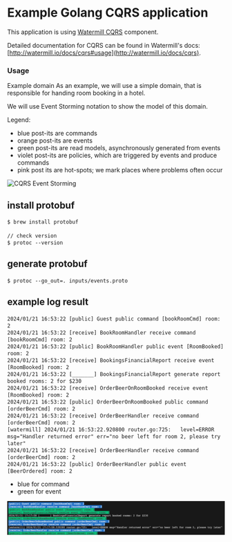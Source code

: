 # Example Golang CQRS application

This application is using [Watermill CQRS](http://watermill.io/docs/cqrs) component.

Detailed documentation for CQRS can be found in Watermill's docs: [http://watermill.io/docs/cqrs#usage](http://watermill.io/docs/cqrs).

### Usage

Example domain
As an example, we will use a simple domain, that is responsible for handing room booking in a hotel.

We will use Event Storming notation to show the model of this domain.

Legend:

- blue post-its are commands
- orange post-its are events
- green post-its are read models, asynchronously generated from events
- violet post-its are policies, which are triggered by events and produce commands
- pink post its are hot-spots; we mark places where problems often occur

![CQRS Event Storming](https://threedots.tech/watermill-io/cqrs-example-storming.png)

## install protobuf

```
$ brew install protobuf

// check version
$ protoc --version
```

## generate protobuf

```
$ protoc --go_out=. inputs/events.proto

```

## example log result

```
2024/01/21 16:53:22 [public] Guest public command [bookRoomCmd] room: 2
2024/01/21 16:53:22 [receive] BookRoomHandler receive command [bookRoomCmd] room: 2
2024/01/21 16:53:22 [public] BookRoomHandler public event [RoomBooked] room: 2
2024/01/21 16:53:22 [receive] BookingsFinancialReport receive event [RoomBooked] room: 2
2024/01/21 16:53:22 [_______] BookingsFinancialReport generate report booked rooms: 2 for $230
2024/01/21 16:53:22 [receive] OrderBeerOnRoomBooked receive event [RoomBooked] room: 2
2024/01/21 16:53:22 [public] OrderBeerOnRoomBooked public command [orderBeerCmd] room: 2
2024/01/21 16:53:22 [receive] OrderBeerHandler receive command [orderBeerCmd] room: 2
[watermill] 2024/01/21 16:53:22.920800 router.go:725:   level=ERROR msg="Handler returned error" err="no beer left for room 2, please try later"
2024/01/21 16:53:22 [receive] OrderBeerHandler receive command [orderBeerCmd] room: 2
2024/01/21 16:53:22 [public] OrderBeerHandler public event [BeerOrdered] room: 2
```

- blue for command
- green for event

![result image](./images/result.png)
